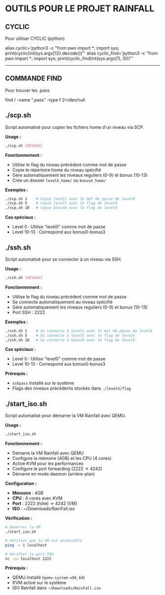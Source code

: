 # OUTILS POUR LE PROJET RAINFALL

## CYCLIC

Pour utiliser CYCLIC (python)

alias cyclic='python3 -c "from pwn import *; import sys; print(cyclic(int(sys.argv[1])).decode())"'
alias cyclic_find='python3 -c "from pwn import *; import sys; print(cyclic_find(int(sys.argv[1], 0)))"'

---

## COMMANDE FIND

Pour trouver les .pass

find / -name ".pass" -type f 2>/dev/null

## ./scp.sh

Script automatisé pour copier les fichiers home d'un niveau via SCP.

**Usage :**
```bash
./scp.sh [NIVEAU]
```

**Fonctionnement :**
- Utilise le flag du niveau précédent comme mot de passe
- Copie le répertoire home du niveau spécifié
- Gère automatiquement les niveaux reguliers (0-9) et bonus (10-13)
- Crée un dossier `levelX_home/` ou `bonusX_home/`

**Exemples :**
```bash
./scp.sh 1    # Copie level1 avec le mot de passe de level0
./scp.sh 5    # Copie level5 avec le flag de level4
./scp.sh 10   # Copie bonus0 avec le flag de level9
```

**Cas spéciaux :**
- Level 0 : Utilise "level0" comme mot de passe
- Level 10-13 : Correspond aux bonus0-bonus3

## ./ssh.sh

Script automatisé pour se connecter à un niveau via SSH.

**Usage :**
```bash
./ssh.sh [NIVEAU]
```

**Fonctionnement :**
- Utilise le flag du niveau précédent comme mot de passe
- Se connecte automatiquement au niveau spécifié
- Gère automatiquement les niveaux reguliers (0-9) et bonus (10-13)
- Port SSH : 2222

**Exemples :**
```bash
./ssh.sh 1    # Se connecte à level1 avec le mot de passe de level0
./ssh.sh 5    # Se connecte à level5 avec le flag de level4
./ssh.sh 10   # Se connecte à bonus0 avec le flag de level9
```

**Cas spéciaux :**
- Level 0 : Utilise "level0" comme mot de passe
- Level 10-13 : Correspond aux bonus0-bonus3

**Prérequis :**
- `sshpass` installé sur le système
- Flags des niveaux précédents stockés dans `./levelX/flag`

## ./start_iso.sh

Script automatisé pour démarrer la VM Rainfall avec QEMU.

**Usage :**
```bash
./start_iso.sh
```

**Fonctionnement :**
- Démarre la VM Rainfall avec QEMU
- Configure la mémoire (4GB) et les CPU (4 cores)
- Active KVM pour les performances
- Configure le port forwarding (2222 → 4242)
- Démarre en mode daemon (arrière-plan)

**Configuration :**
- **Mémoire** : 4GB
- **CPU** : 4 cores avec KVM
- **Port** : 2222 (hôte) → 4242 (VM)
- **ISO** : ~/Downloads/RainFall.iso

**Vérification :**
```bash
# Démarrer la VM
./start_iso.sh

# Vérifier que la VM est accessible
ping -c 1 localhost

# Vérifier le port SSH
nc -zv localhost 2222
```

**Prérequis :**
- QEMU installé (`qemu-system-x86_64`)
- KVM activé sur le système
- ISO Rainfall dans `~/Downloads/RainFall.iso`
